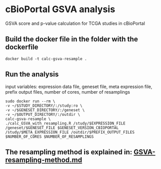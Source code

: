 # cBioPortal GSVA analysis
GSVA score and p-value calculation for TCGA studies in cBioPortal

## Build the docker file in the folder with the dockerfile
``` docker build -t calc-gsva-resample . ```

## Run the analysis
input variables: expression data file, geneset file, meta expression file, prefix output files, number of cores, number of resamplings

``` 
sudo docker run --rm \
-v ~/$STUDY_DIRECTORY/:/study:ro \
-v ~/$GENESET_DIRECTORY/:/geneset \
-v ~/$OUTPUT_DIRECTORY/:/outdir \
calc-gsva-resample \
./calc_GSVA_with_resampling.R /study/$EXPRESSION_FILE /geneset/$GENESET_FILE $GENESET_VERSION_CBIOPORTAL /study/$META_EXPRESSION_FILE /outdir/$PREFIX_OUTPUT_FILES $NUMBER_OF_CORES $NUMBER_OF_RESAMPLINGS 
```

## The resampling method is explained in: [GSVA-resampling-method.md](GSVA-resampling-method.md)
